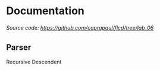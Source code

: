 # Documentation

###### Source code: https://github.com/caprapaul/flcd/tree/lab_06

## Parser

Recursive Descendent
